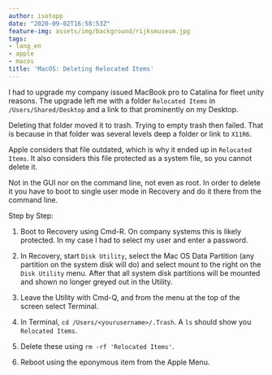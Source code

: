 ```yaml
---
author: isotopp
date: "2020-09-02T16:58:53Z"
feature-img: assets/img/background/rijksmuseum.jpg
tags:
- lang_en
- apple
- macos
title: 'MacOS: Deleting Relocated Items'
---
```

I had to upgrade my company issued MacBook pro to Catalina for fleet unity reasons. The upgrade left me with a folder `Relocated Items` in `/Users/Shared/Desktop` and a link to that prominently on my Desktop.

Deleting that folder moved it to trash. Trying to empty trash then failed. That is because in that folder was several levels deep a folder or link to `X11R6`.

Apple considers that file outdated, which is why it ended up in `Relocated Items`. It also considers this file protected as a system file, so you cannot delete it. 

Not in the GUI nor on the command line, not even as root. In order to delete it you have to boot to single user mode in Recovery and do it there from the command line.

Step by Step:

1. Boot to Recovery using Cmd-R. On company systems this is likely protected. In my case I had to select my user and enter a password.

2. In Recovery, start `Disk Utility`, select the Mac OS Data Partition (any partition on the system disk will do) and select mount to the right on the `Disk Utility` menu. After that all system disk partitions will be mounted and shown no longer greyed out in the Utility.

3. Leave the Utility with Cmd-Q, and from the menu at the top of the screen select Terminal.

4. In Terminal, `cd /Users/<yourusername>/.Trash`. A `ls` should show you `Relocated Items`.

5. Delete these using `rm -rf 'Relocated Items'`.

6. Reboot using the eponymous item from the Apple Menu.

